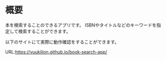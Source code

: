# 概要
本を検索することのできるアプリです。
ISBNやタイトルなどのキーワードを指定して検索することができます。

以下のサイトにて実際に動作確認をすることができます。

URL:https://yuukilion.github.io/book-search-app/
